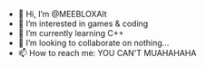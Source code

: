 - 👋 Hi, I’m @MEEBLOXAlt
- 👀 I’m interested in games & coding
- 🌱 I’m currently learning C++
- 💞️ I’m looking to collaborate on nothing...
- 📫 How to reach me: YOU CAN'T MUAHAHAHA

<!---
MEEBLOXAlt/MEEBLOXAlt is a ✨ special ✨ repository because its `README.md` (this file) appears on your GitHub profile.
You can click the Preview link to take a look at your changes.
--->
